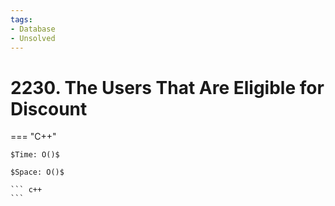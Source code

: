 ```yaml
---
tags:
- Database
- Unsolved
---
```



# 2230. The Users That Are Eligible for Discount

=== "C++"

    $Time: O()$

    $Space: O()$

    ``` c++
    ```